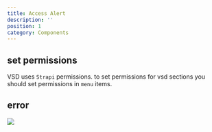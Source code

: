```yaml
---
title: Access Alert
description: ''
position: 1
category: Components
---
```


## set permissions
VSD uses ```Strapi``` permissions. to set permissions for vsd sections you should set permissions in ```menu``` items. 

## error
![](/content/)